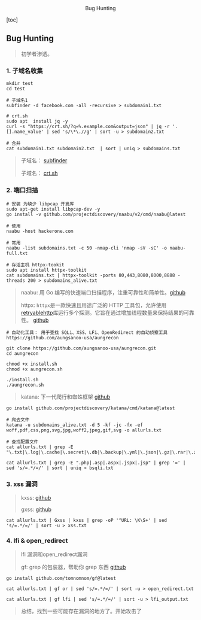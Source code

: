 <center>Bug Hunting</center>





[toc]









## Bug Hunting

> 初学者渗透。









### 1. 子域名收集

```shell
mkdir test
cd test

# 子域名1
subfinder -d facebook.com -all -recursive > subdomain1.txt

# crt.sh
sudo apt  install jq -y
curl -s "https://crt.sh/?q=%.example.com&output=json" | jq -r '.[].name_value' | sed 's/\*\.//g' | sort -u > subdomain2.txt

# 合并
cat subdomain1.txt subdomain2.txt  | sort | uniq > subdomains.txt

```

> 子域名： [subfinder](https://github.com/projectdiscovery/subfinder) 
>
> 子域名： [crt.sh](https://github.com/crtsh)





### 2. 端口扫描

```shell
# 安装 为缺少 libpcap 开发库
sudo apt-get install libpcap-dev -y
go install -v github.com/projectdiscovery/naabu/v2/cmd/naabu@latest

# 使用
naabu -host hackerone.com

# 常用
naabu -list subdomains.txt -c 50 -nmap-cli 'nmap -sV -sC' -o naabu-full.txt

# 存活主机 httpx-tookit
sudo apt install httpx-toolkit
cat subdomains.txt | httpx-toolkit -ports 80,443,8080,8000,8888 -threads 200 > subdomains_alive.txt
```

> naabu: 用 Go 编写的快速端口扫描程序，注重可靠性和简单性。[github](https://github.com/projectdiscovery/naabu)
>
> httpx: `httpx`是一款快速且用途广泛的 HTTP 工具包，允许使用[retryablehttp](https://github.com/projectdiscovery/retryablehttp-go)库运行多个探测。它旨在通过增加线程数量来保持结果的可靠性。   [github](https://github.com/projectdiscovery/httpx)

```shell
# 自动化工具： 用于查找 SQLi、XSS、LFi、OpenRedirect 的自动侦察工具  https://github.com/aungsanoo-usa/aungrecon

git clone https://github.com/aungsanoo-usa/aungrecon.git
cd aungrecon

chmod +x install.sh
chmod +x aungrecon.sh

./install.sh
./aungrecon.sh
```

> katana: 下一代爬行和蜘蛛框架  [github](https://github.com/projectdiscovery/katana)

```shell
go install github.com/projectdiscovery/katana/cmd/katana@latest

# 爬去文件
katana -u subdomains_alive.txt -d 5 -kf -jc -fx -ef woff,pdf,css,png,svg,jpg,woff2,jpeg,gif,svg -o allurls.txt

# 查找配置文件
cat allurls.txt | grep -E "\.txt|\.log|\.cache|\.secret|\.db|\.backup|\.yml|\.json|\.gz|\.rar|\.zip|\.config"

cat allurls.txt | grep -E ".php|.asp|.aspx|.jspx|.jsp" | grep '=' | sed 's/=.*/=/' | sort | uniq > bsqli.txt
```





### 3. xss 漏洞

> kxss:  [github](https://github.com/Emoe/kxss)
>
> gxss: [github](https://github.com/KathanP19/Gxss)

```shell
cat allurls.txt | Gxss | kxss | grep -oP '^URL: \K\S+' | sed 's/=.*/=/' | sort -u > xss.txt
```





### 4. lfi & open_redirect

> lfi 漏洞和open_redirect漏洞
>
> gf: grep 的包装器，帮助你 grep 东西 [github](https://github.com/tomnomnom/gf)

```shell
go install github.com/tomnomnom/gf@latest

cat allurls.txt | gf or | sed 's/=.*/=/' | sort -u > open_redirect.txt

cat allurls.txt | gf lfi | sed 's/=.*/=/' | sort -u > lfi_output.txt

```

> 总结，找到一些可能存在漏洞的地方了。开始攻击了







